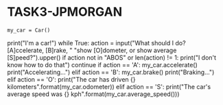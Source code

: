 # TASK3-JPMORGAN
    my_car = Car()
print("I'm a car!")
while True:
    action = input("What should I do? [A]ccelerate, [B]rake, "
                    "show [O]dometer, or show average [S]peed?").upper()
    if action not in "ABOS" or len(action) != 1:
        print("I don't know how to do that")
        continue
    if action == 'A':
        my_car.accelerate()
        print("Accelerating...")
    elif action == 'B':
        my_car.brake()
        print("Braking...")
    elif action == 'O':
        print("The car has driven {} kilometers".format(my_car.odometer))
    elif action == 'S':
        print("The car's average speed was {} kph".format(my_car.average_speed()))
